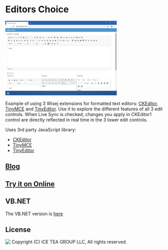 Editors Choice
====

<img src="../Support/Images/EditorsChoice.png" width="350" height="233">

Example of using 3 Wisej extensions for formatted text editors: [CKEditor](https://github.com/iceteagroup/wisej-extensions/tree/master/Wisej.Web.Ext.CKEditor), [TinyMCE](https://github.com/iceteagroup/wisej-extensions/tree/master/Wisej.Web.Ext.TinyMCE) and [TinyEditor](https://github.com/iceteagroup/wisej-extensions/tree/master/Wisej.Web.Ext.TinyEditor). Use it to explore the different features of all 3 edit controls. When Live Sync is checked, changes you apply in CKEditor1 control are directly reflected in real time in the 3 lower edit controls.

Uses 3rd party JavaScript library:
- [CKEditor](https://ckeditor.com)
- [TinyMCE](https://www.tiny.cloud)
- [TinyEditor](https://github.com/jessegreathouse/TinyEditor)

## [Blog](https://wisej.com/blog/editors-choice/)

## [Try it on Online](http://demo.wisej.com/EditorsChoice)

VB.NET
------
The VB.NET version is [here](https://github.com/iceteagroup/wisej-examples-vb/tree/main/EditorsChoice)

License
-------
<img src="http://iceteagroup.com/wp-content/uploads/2017/01/Square-64x64-trasp.png" height="20" align="top"> Copyright (C) ICE TEA GROUP LLC, All rights reserved.
